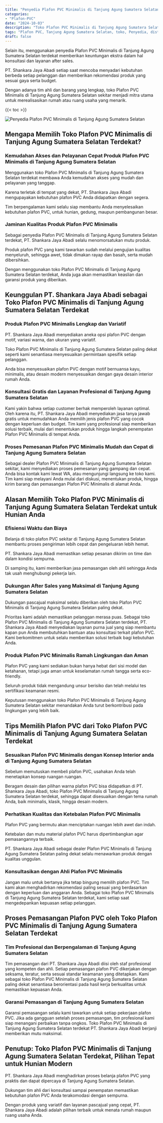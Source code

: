 ```yaml
---
title: "Penyedia Plafon PVC Minimalis di Tanjung Agung Sumatera Selatan"
categories: 
- "Plafon-PVC"
date: "2024-10-03"
description: "Toko Plafon PVC Minimalis di Tanjung Agung Sumatera Selatan bagi hunian, perkantoran, serta toko. Material unggulan, variasi motif, pilihan warna modern, beserta servis pemasangan oleh teknisi profesional serta kepastian resmi!|Jasa penjualan Plafon PVC Minimalis di Tanjung Agung Sumatera Selatan bagi keperluan tempat tinggal, kantor, maupun gerai, beserta plafon terbaik dan penempatan oleh tenaga ahli berpengalaman serta jaminan resmi.|Solusi Plafon PVC Minimalis di Tanjung Agung Sumatera Selatan yang andal bagi tempat tinggal, kantor, dan gerai, bersama material terbaik dan penempatan dikerjakan oleh teknisi profesional serta garansi resmi.|Distribusi Plafon PVC Minimalis di Tanjung Agung Sumatera Selatan untuk hunian, kantor, dan ritel, dengan material berkualitas dan pemasangan ditangani oleh tim profesional, lengkap beserta jaminan resmi.}"
tags: "Plafon PVC, Tanjung Agung Sumatera Selatan, toko, Penyedia, distributor"
draft: false
---
```


Selain itu, menggunakan penyedia Plafon PVC Minimalis di Tanjung Agung Sumatera Selatan terdekat memberikan keuntungan ekstra dalam hal konsultasi dan layanan after sales.

PT. Shankara Jaya Abadi setiap saat mencoba menyadari kebutuhan berbeda setiap pelanggan dan memberikan rekomendasi produk yang sesuai gaya serta budget.

Dengan adanya tim ahli dan barang yang lengkap, toko Plafon PVC Minimalis di Tanjung Agung Sumatera Selatan sekitar menjadi mitra utama untuk merealisasikan rumah atau ruang usaha yang menarik.

{{< toc >}}

![Penyedia Plafon PVC Minimalis di Tanjung Agung Sumatera Selatan](/images/Plafon-PVC/Penyedia-Plafon-PVC-Minimalis-di-Tanjung-Agung-Sumatera-Selatan.png)


## Mengapa Memilih Toko Plafon PVC Minimalis di Tanjung Agung Sumatera Selatan Terdekat?

### Kemudahan Akses dan Pelayanan Cepat Produk Plafon PVC Minimalis di Tanjung Agung Sumatera Selatan

Menggunakan toko Plafon PVC Minimalis di Tanjung Agung Sumatera Selatan terdekat membawa Anda kemudahan akses yang mudah dan pelayanan yang tanggap.

Karena terletak di tempat yang dekat, PT. Shankara Jaya Abadi mengupayakan kebutuhan plafon PVC Anda didapatkan dengan segera.

Tim berpengalaman kami selalu siap membantu Anda menyelesaikan kebutuhan plafon PVC, untuk hunian, gedung, maupun pembangunan besar.

### Jaminan Kualitas Produk Plafon PVC Minimalis

Sebagai penyedia Plafon PVC Minimalis di Tanjung Agung Sumatera Selatan terdekat, PT. Shankara Jaya Abadi selalu menomorsatukan mutu produk.

Produk plafon PVC yang kami tawarkan sudah melalui pengujian kualitas menyeluruh, sehingga awet, tidak dimakan rayap dan basah, serta mudah dibersihkan.

Dengan menggunakan toko Plafon PVC Minimalis di Tanjung Agung Sumatera Selatan terdekat, Anda juga akan memastikan keaslian dan garansi produk yang diberikan.

## Keunggulan PT. Shankara Jaya Abadi sebagai Toko Plafon PVC Minimalis di Tanjung Agung Sumatera Selatan Terdekat

### Produk Plafon PVC Minimalis Lengkap dan Variatif

PT. Shankara Jaya Abadi menyediakan aneka opsi plafon PVC dengan motif, variasi warna, dan ukuran yang variatif.

Toko Plafon PVC Minimalis di Tanjung Agung Sumatera Selatan paling dekat seperti kami senantiasa menyesuaikan permintaan spesifik setiap pelanggan.

Anda bisa menyesuaikan plafon PVC dengan motif bernuansa kayu, minimalis, atau desain modern menyesuaikan dengan gaya desain interior rumah Anda.

### Konsultasi Gratis dan Layanan Profesional di Tanjung Agung Sumatera Selatan

Kami yakin bahwa setiap customer berhak memperoleh layanan optimal. Oleh karena itu, PT. Shankara Jaya Abadi menyediakan jasa tanya jawab gratis untuk memudahkan Anda memilih jenis plafon PVC yang cocok dengan keperluan dan budget. Tim kami yang profesional siap memberikan solusi terbaik, mulai dari menentukan produk hingga langkah penempatan Plafon PVC Minimalis di tempat Anda.

### Proses Pemesanan Plafon PVC Minimalis Mudah dan Cepat di Tanjung Agung Sumatera Selatan

Sebagai dealer Plafon PVC Minimalis di Tanjung Agung Sumatera Selatan sekitar, kami menyediakan proses pemesanan yang gampang dan cepat. Anda bisa kontak kami lewat WA, atau mengunjungi langsung ke toko kami. Tim kami siap melayani Anda mulai dari diskusi, menentukan produk, hingga kirim barang dan pemasangan Plafon PVC Minimalis di alamat Anda.

## Alasan Memilih Toko Plafon PVC Minimalis di Tanjung Agung Sumatera Selatan Terdekat untuk Hunian Anda

### Efisiensi Waktu dan Biaya

Belanja di toko plafon PVC sekitar di Tanjung Agung Sumatera Selatan membantu proses pengiriman lebih cepat dan pengeluaran lebih hemat.

PT. Shankara Jaya Abadi memastikan setiap pesanan dikirim on time dan dalam kondisi sempurna.

Di samping itu, kami memberikan jasa pemasangan oleh ahli sehingga Anda tak usah menghubungi pekerja lain.

### Dukungan After Sales yang Maksimal di Tanjung Agung Sumatera Selatan

Dukungan pascajual maksimal selalu diberikan oleh toko Plafon PVC Minimalis di Tanjung Agung Sumatera Selatan paling dekat.

Prioritas kami adalah memastikan pelanggan merasa puas. Sebagai toko Plafon PVC Minimalis di Tanjung Agung Sumatera Selatan terdekat, PT. Shankara Jaya Abadi menyediakan layanan purna jual yang siap membantu kapan pun Anda membutuhkan bantuan atau konsultasi terkait plafon PVC. Kami berkomitmen untuk selalu memberikan solusi terbaik bagi kebutuhan Anda.

### Produk Plafon PVC Minimalis Ramah Lingkungan dan Aman

Plafon PVC yang kami sediakan bukan hanya hebat dari sisi model dan ketahanan, tetapi juga aman untuk keselamatan rumah tangga serta eco-friendly.

Seluruh produk tidak mengandung unsur berisiko dan telah melalui tes sertifikasi keamanan resmi.

Keputusan menggunakan toko Plafon PVC Minimalis di Tanjung Agung Sumatera Selatan sekitar menandakan Anda turut berkontribusi pada lingkungan yang lebih baik.

## Tips Memilih Plafon PVC dari Toko Plafon PVC Minimalis di Tanjung Agung Sumatera Selatan Terdekat

### Sesuaikan Plafon PVC Minimalis dengan Konsep Interior anda di Tanjung Agung Sumatera Selatan

Sebelum memutuskan membeli plafon PVC, usahakan Anda telah menetapkan konsep ruangan ruangan.

Beragam desain dan pilihan warna plafon PVC bisa didapatkan di PT. Shankara Jaya Abadi, toko Plafon PVC Minimalis di Tanjung Agung Sumatera Selatan terdekat, sehingga dapat disesuaikan dengan tema rumah Anda, baik minimalis, klasik, hingga desain modern.

### Perhatikan Kualitas dan Ketebalan Plafon PVC Minimalis

Plafon PVC yang bermutu akan menciptakan ruangan lebih awet dan indah.

Ketebalan dan mutu material plafon PVC harus dipertimbangkan agar pemasangannya terbaik.

PT. Shankara Jaya Abadi sebagai dealer Plafon PVC Minimalis di Tanjung Agung Sumatera Selatan paling dekat selalu menawarkan produk dengan kualitas unggulan.

### Konsultasikan dengan Ahli Plafon PVC Minimalis

Jangan malu untuk bertanya jika tetap bingung memilih plafon PVC. Tim kami akan menghadirkan rekomendasi paling sesuai yang berdasarkan dengan keperluan dan anggaran Anda. Sebagai toko Plafon PVC Minimalis di Tanjung Agung Sumatera Selatan terdekat, kami setiap saat mengedepankan kepuasan setiap pelanggan.

## Proses Pemasangan Plafon PVC oleh Toko Plafon PVC Minimalis di Tanjung Agung Sumatera Selatan Terdekat

### Tim Profesional dan Berpengalaman di Tanjung Agung Sumatera Selatan

Tim pemasangan dari PT. Shankara Jaya Abadi diisi oleh staf profesional yang kompeten dan ahli. Setiap pemasangan plafon PVC dikerjakan dengan seksama, teratur, serta sesuai standar keamanan yang ditetapkan. Kami sebagai toko Plafon PVC Minimalis di Tanjung Agung Sumatera Selatan paling dekat senantiasa berorientasi pada hasil kerja berkualitas untuk memastikan kepuasan Anda.

### Garansi Pemasangan di Tanjung Agung Sumatera Selatan

Garansi pemasangan selalu kami tawarkan untuk setiap pekerjaan plafon PVC. Jika ada gangguan setelah proses pemasangan, tim profesional kami siap menangani perbaikan tanpa ongkos. Toko Plafon PVC Minimalis di Tanjung Agung Sumatera Selatan terdekat PT. Shankara Jaya Abadi berjanji memberikan mutu maksimal.

## Penutup: Toko Plafon PVC Minimalis di Tanjung Agung Sumatera Selatan Terdekat, Pilihan Tepat untuk Hunian Modern

PT. Shankara Jaya Abadi menghadirkan proses belanja plafon PVC yang praktis dan dapat dipercaya di Tanjung Agung Sumatera Selatan.

Dukungan tim ahli dari konsultasi sampai penempatan memastikan kebutuhan plafon PVC Anda terakomodasi dengan sempurna.

Dengan produk yang variatif dan layanan pascajual yang cepat, PT. Shankara Jaya Abadi adalah pilihan terbaik untuk menata rumah maupun ruang usaha Anda.